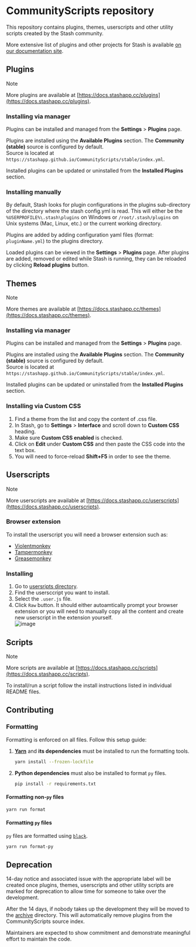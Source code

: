 # CommunityScripts repository

This repository contains plugins, themes, userscripts and other utility scripts created by the Stash community.

More extensive list of plugins and other projects for Stash is available [on our documentation site](https://docs.stashapp.cc/plugins).

## Plugins

> [!NOTE]
> More plugins are available at [https://docs.stashapp.cc/plugins](https://docs.stashapp.cc/plugins).

### Installing via manager

Plugins can be installed and managed from the **Settings** > **Plugins** page.

Plugins are installed using the **Available Plugins** section. The **Community (stable)** source is configured by default.  
Source is located at `https://stashapp.github.io/CommunityScripts/stable/index.yml`.

Installed plugins can be updated or uninstalled from the **Installed Plugins** section.

### Installing manually

By default, Stash looks for plugin configurations in the plugins sub-directory of the directory where the stash config.yml is read. This will either be the `%USERPROFILE%\.stash\plugins` on Windows or `/root/.stash/plugins` on Unix systems (Mac, Linux, etc.) or the current working directory.

Plugins are added by adding configuration yaml files (format: `pluginName.yml`) to the plugins directory.

Loaded plugins can be viewed in the **Settings** > **Plugins** page. After plugins are added, removed or edited while Stash is running, they can be reloaded by clicking **Reload plugins** button.

## Themes

> [!NOTE]
> More themes are available at [https://docs.stashapp.cc/themes](https://docs.stashapp.cc/themes).

### Installing via manager

Plugins can be installed and managed from the **Settings** > **Plugins** page.

Plugins are installed using the **Available Plugins** section. The **Community (stable)** source is configured by default.  
Source is located at `https://stashapp.github.io/CommunityScripts/stable/index.yml`.

Installed plugins can be updated or uninstalled from the **Installed Plugins** section.

### Installing via Custom CSS

1. Find a theme from the list and copy the content of .css file.
1. In Stash, go to **Settings** > **Interface** and scroll down to **Custom CSS** heading.
1. Make sure **Custom CSS enabled** is checked.
1. Click on **Edit** under **Custom CSS** and then paste the CSS code into the text box.
1. You will need to force-reload **Shift+F5** in order to see the theme.

## Userscripts

> [!NOTE]
> More userscripts are available at [https://docs.stashapp.cc/userscripts](https://docs.stashapp.cc/userscripts).

### Browser extension

To install the userscript you will need a browser extension such as:
 
- [Violentmonkey](https://violentmonkey.github.io)
- [Tampermonkey](https://www.tampermonkey.net)
- [Greasemonkey](https://www.greasespot.net)

### Installing

1. Go to [usersripts directory](https://github.com/stashapp/CommunityScripts/tree/main/userscripts).
2. Find the usersccript you want to install.
3. Select the `.user.js` file.
4. Click `Raw` button. It should either autoamtically prompt your browser extension or you will need to manually copy all the content and create new userscript in the extension yourself.  
![image](https://github.com/user-attachments/assets/62dd4258-a4fc-4610-8103-9a3fc7e396a9)

## Scripts

> [!NOTE]
> More scripts are available at [https://docs.stashapp.cc/scripts](https://docs.stashapp.cc/scripts).

To install/run a script follow the install instructions listed in individual README files.

## Contributing

### Formatting

Formatting is enforced on all files. Follow this setup guide:

1. **[Yarn](https://yarnpkg.com/en/docs/install)** and **its dependencies** must be installed to run the formatting tools.
    ```sh
    yarn install --frozen-lockfile
    ```

2. **Python dependencies** must also be installed to format `py` files.
    ```sh
    pip install -r requirements.txt
    ```

#### Formatting non-`py` files

```sh
yarn run format
```

#### Formatting `py` files

`py` files are formatted using [`black`](https://pypi.org/project/black/).

```sh
yarn run format-py
```

## Deprecation

14-day notice and associated issue with the appropriate label will be created once plugins, themes, userscripts and other utility scripts are marked for deprecation to allow time for someone to take over the development.

After the 14 days, if nobody takes up the development they will be moved to the [archive](./archive) directory. This will automatically remove plugins from the CommunityScripts source index.

Maintainers are expected to show commitment and demonstrate meaningful effort to maintain the code.
